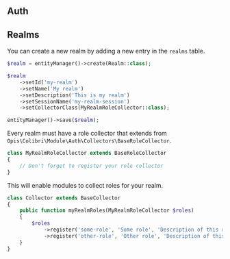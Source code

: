 Auth
------

## Realms

You can create a new realm by adding a new entry in the `realms` table.

```php
$realm = entityManager()->create(Realm::class);

$realm
    ->setId('my-realm')
    ->setName('My realm')
    ->setDescription('This is my realm')
    ->setSessionName('my-realm-session')
    ->setCollectorClass(MyRealmRoleCollector::class);

entityManager()->save($realm);
```

Every realm must have a role collector that extends from `Opis\Colibri\Module\Auth\Collectors\BaseRoleCollector`.

```php
class MyRealmRoleCollector extends BaseRoleCollector
{
    // Don't forget to register your role collector
}
```

This will enable modules to collect roles for your realm.

```php
class Collector extends BaseCollector 
{
    public function myRealmRoles(MyRealmRoleCollector $roles)
    {
        $roles
            ->register('some-role', 'Some role', 'Description of this role')
            ->register('other-role', 'Other role', 'Description of this role');
    }
}
```
